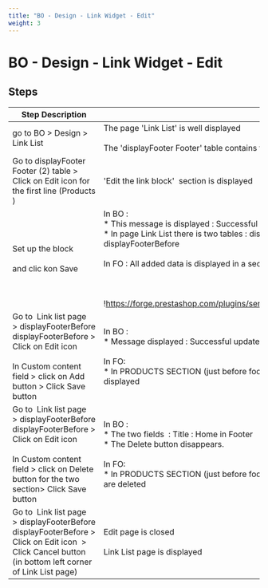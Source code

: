```yaml
---
title: "BO - Design - Link Widget - Edit"
weight: 3
---
```


# BO - Design - Link Widget - Edit
## Steps
| Step Description | Expected result |
| ----- | ----- |
| go to BO > Design > Link List | The page 'Link List' is well displayed<br><br>The 'displayFooter Footer' table contains two items by default |
| Go to displayFooter Footer (2) table > Click on Edit icon for the first line (Products ) | 'Edit the link block'  section is displayed |
| Set up the block <br><br>and clic kon Save | In BO :<br> * This message is displayed : Successful update.<br> * In page Link List there is two tables : displayFooter Footer  and  displayFooterBefore displayFooterBefore<br><br>In FO : All added data is displayed in a section just before footer<br><br> <br><br>!https://forge.prestashop.com/plugins/servlet/raven/tempattachment/4773896337896299335/Link.png|width=840,height=296! |
| Go to  Link list page > displayFooterBefore displayFooterBefore > Click on Edit icon <br><br>In Custom content field > click on Add button > Click Save button | In BO :<br> * Message displayed : Successful update.<br><br>In FO:<br> * In PRODUCTS SECTION (just before footer) : The HOME IN FOOTER  and  HOME IN FOOTER 2 are well displayed |
| Go to  Link list page > displayFooterBefore displayFooterBefore > Click on Edit icon <br><br>In Custom content field > click on Delete button for the two section> Click Save button | In BO :<br> * The two fields  : Title : Home in Footer    &    URL  : url of your FO    are deleted<br> * The Delete button disappears.<br><br>In FO:<br> * In PRODUCTS SECTION (just before footer) : The HOME IN FOOTER link and HOME IN FOOTER 2 are deleted |
| Go to  Link list page > displayFooterBefore displayFooterBefore > Click on Edit icon  > Click Cancel button (in bottom left corner of Link List page) | Edit page is closed<br><br>Link List page is displayed |
